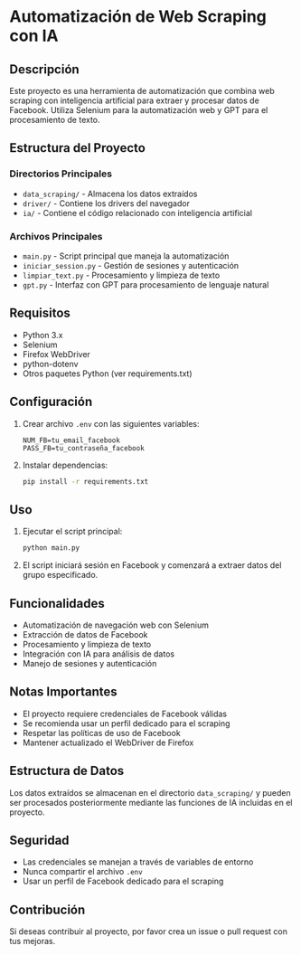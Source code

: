 # Automatización de Web Scraping con IA

## Descripción
Este proyecto es una herramienta de automatización que combina web scraping con inteligencia artificial para extraer y procesar datos de Facebook. Utiliza Selenium para la automatización web y GPT para el procesamiento de texto.

## Estructura del Proyecto

### Directorios Principales
- `data_scraping/` - Almacena los datos extraídos
- `driver/` - Contiene los drivers del navegador
- `ia/` - Contiene el código relacionado con inteligencia artificial

### Archivos Principales
- `main.py` - Script principal que maneja la automatización
- `iniciar_session.py` - Gestión de sesiones y autenticación
- `limpiar_text.py` - Procesamiento y limpieza de texto
- `gpt.py` - Interfaz con GPT para procesamiento de lenguaje natural

## Requisitos
- Python 3.x
- Selenium
- Firefox WebDriver
- python-dotenv
- Otros paquetes Python (ver requirements.txt)

## Configuración
1. Crear archivo `.env` con las siguientes variables:
   ```
   NUM_FB=tu_email_facebook
   PASS_FB=tu_contraseña_facebook
   ```

2. Instalar dependencias:
   ```bash
   pip install -r requirements.txt
   ```

## Uso
1. Ejecutar el script principal:
   ```bash
   python main.py
   ```

2. El script iniciará sesión en Facebook y comenzará a extraer datos del grupo especificado.

## Funcionalidades
- Automatización de navegación web con Selenium
- Extracción de datos de Facebook
- Procesamiento y limpieza de texto
- Integración con IA para análisis de datos
- Manejo de sesiones y autenticación

## Notas Importantes
- El proyecto requiere credenciales de Facebook válidas
- Se recomienda usar un perfil dedicado para el scraping
- Respetar las políticas de uso de Facebook
- Mantener actualizado el WebDriver de Firefox

## Estructura de Datos
Los datos extraídos se almacenan en el directorio `data_scraping/` y pueden ser procesados posteriormente mediante las funciones de IA incluidas en el proyecto.

## Seguridad
- Las credenciales se manejan a través de variables de entorno
- Nunca compartir el archivo `.env`
- Usar un perfil de Facebook dedicado para el scraping

## Contribución
Si deseas contribuir al proyecto, por favor crea un issue o pull request con tus mejoras.